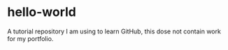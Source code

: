 # hello-world
A tutorial repository I am using to learn GitHub, this dose not contain work for my portfolio.
